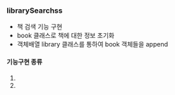 ### librarySearchss
* 책 검색 기능 구현
* book 클래스로 책에 대한 정보 초기화
* 객체배열 library 클래스를 통하여 book 객체들을 append

#### 기능구현 종류

1.
2.

